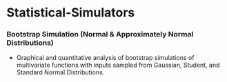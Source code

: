# Statistical-Simulators

### Bootstrap Simulation (Normal & Approximately Normal Distributions)
- Graphical and quantitative analysis of bootstrap simulations of multivariate functions with inputs sampled from Gaussian, Student, and Standard Normal Distributions.
